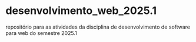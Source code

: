 # desenvolvimento_web_2025.1
repositório para as atividades da disciplina de desenvolvimento de software para web do semestre 2025.1
